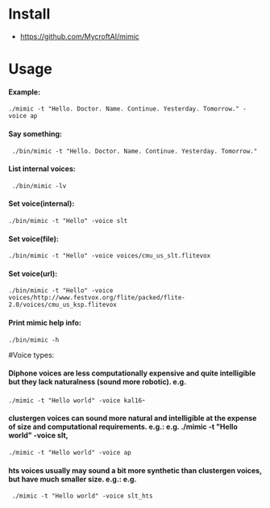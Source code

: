 # Install
- https://github.com/MycroftAI/mimic

# Usage
#### Example:
```./mimic -t "Hello. Doctor. Name. Continue. Yesterday. Tomorrow." -voice ap```


#### Say something:
``` ./bin/mimic -t "Hello. Doctor. Name. Continue. Yesterday. Tomorrow."```

#### List internal voices:
``` ./bin/mimic -lv```

#### Set voice(internal):
```./bin/mimic -t "Hello" -voice slt```

#### Set voice(file):
```./bin/mimic -t "Hello" -voice voices/cmu_us_slt.flitevox```

#### Set voice(url):
```./bin/mimic -t "Hello" -voice voices/http://www.festvox.org/flite/packed/flite-2.0/voices/cmu_us_ksp.flitevox```

#### Print mimic help info:
```./bin/mimic -h```


#Voice types:
#### Diphone voices are less computationally expensive and quite intelligible but they lack naturalness (sound more robotic). e.g. 
```./mimic -t "Hello world" -voice kal16```-

#### clustergen voices can sound more natural and intelligible at the expense of size and computational requirements. e.g.: e.g. ./mimic -t "Hello world" -voice slt, 
```./mimic -t "Hello world" -voice ap```

#### hts voices usually may sound a bit more synthetic than clustergen voices, but have much smaller size. e.g.: e.g. 
``` ./mimic -t "Hello world" -voice slt_hts```

